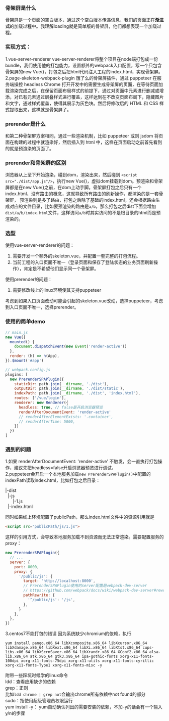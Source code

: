 ### 骨架屏是什么
骨架屏是一个页面的空白版本，通过这个空白版本传递信息，我们的页面正在**渐进式**的加载过程中。我理解loading就是简单版的骨架屏，他们都想表现一个加载过程。
### 实现方式：
1.vue-server-renderer
vue-server-renderer将整个项目在node端打包成一份bundle，我们使用他的打包能力，设置额外的webpack入口配置，写一个只包含骨架屏的new Vue()，打包之后把html代码注入工程的index.html，实现骨架屏。  
2.page-skeleton-webpack-plugin
饿了么的骨架屏插件，通过 puppeteer 在服务端操控 headless Chrome 打开开发中的需要生成骨架屏的页面，在等待页面加载渲染完成之后，在保留页面布局样式的前提下，通过对页面中元素进行删减或增添，对已有元素通过层叠样式进行覆盖，这样达到在不改变页面布局下，隐藏图片和文字，通过样式覆盖，使得其展示为灰色块。然后将修改后的 HTML 和 CSS 样式提取出来，这样就是骨架屏了。

### prerender是什么
和第二种骨架屏方案相同，通过一些渲染机制，比如 puppeteer 或则 jsdom 将页面在构建的过程中就渲染好，然后插入到 html 中，这样在页面启动之前首先看到的就是预渲染的页面了。

### prerender和骨架屏的区别
浏览器从上至下开始渲染，碰到dom，渲染出来，然后碰到 `<script src="./dist/app.js"/>`，执行new Vue()，虚拟dom挂载到dom。预渲染和骨架屏都是在new Vue()之前，在dom上动手脚。骨架屏打包之后只有一个index.html，没有路由的概念，这就导致所有路由的刷新操作，都渲染的是一套骨架屏，
预渲染则是多了路由，打包之后除了基础的index.html，还会根据路由生成对应的文件目录，比如要预渲染的路由是`a/b`，那么打包之后dist下面会增加`dist/a/b/index.html`文件，这样访问`a/b`时其实访问的不是根目录的html而是预渲染的。
### 选型
使用vue-server-renderer的问题：
1. 需要开发一个额外的skeleton.vue，并配置一套完整的打包流程。
2. 当前工程的入口页面不唯一（登录页面和保存了登陆状态的业务页面刷新操作），肯定是不希望他们显示同一个骨架屏。

使用prerender的问题：
1. 需要修改线上的linux环境使其支持puppeteer

考虑到如果入口页面改动可能会引起的skeleton.vue改动，选择puppeteer，考虑到入口页面不唯一，选择prerender。

### 使用的简单demo
```javascript
// main.js
new Vue({
  mounted() {
    document.dispatchEvent(new Event('render-active'))
  },
  render: (h) => h(App),
}).$mount('#app')
```
```javascript
// webpack.config.js
plugins: [
  new PrerenderSPAPlugin({
    staticDir: path.join(__dirname, './dist'),
    outputDir: path.join(__dirname, './dist/static'),
    indexPath: path.join(__dirname, './dist', 'index.html'),
    routes: ['/vue/login'],
    renderer: new Renderer({
      headless: true, // false是开启浏览器预览
      renderAfterDocumentEvent: 'render-active'
      // renderAfterElementExists: '.container',
      // renderAfterTime: 5000,
    })
  })
]
```
### 遇到的问题
1.如果 renderAfterDocumentEvent: 'render-active' 不触发，会一直执行打包操作，建议先把headless=false开启浏览器预览进行调试，  
2.puppeteer会开启一个本地服务加载`new PrerenderSPAPlugin()`中配置的indexPath读取index.html，比如打包之后目录：  

|-dist  
&nbsp;&nbsp;|-js  
&nbsp;&nbsp;&nbsp;&nbsp;&nbsp;&nbsp;|-1.js  
&nbsp;&nbsp;|-index.html  

同时如果线上环境配置了publicPath，那么index.html文件中的资源引用就是
```html
<script src="publicPath/js/1.js">
```
这样的引用方式，会导致本地服务加载不到资源而无法正常渲染。需要配置服务的proxy：  
```javascript
new PrerenderSPAPlugin({
  // ...
  server: {
    port: 8000,
    proxy: {
      '/public/js': {
        target: 'http://localhost:8000',
        // PrerenderSPAPlugin使用的server配置是webpack-dev-server
        // https://github.com/webpack/docs/wiki/webpack-dev-server#rewriting-urls-of-proxy-request
        pathRewrite: {
          '^/public/js': '/js',
        },
      }
    },
  },
})
```
3.centos7不能打包的错误
因为系统缺少chromium的依赖，执行
```
yum install pango.x86_64 libXcomposite.x86_64 libXcursor.x86_64 libXdamage.x86_64 libXext.x86_64 libXi.x86_64 libXtst.x86_64 cups-libs.x86_64 libXScrnSaver.x86_64 libXrandr.x86_64 GConf2.x86_64 alsa-lib.x86_64 atk.x86_64 gtk3.x86_64 ipa-gothic-fonts xorg-x11-fonts-100dpi xorg-x11-fonts-75dpi xorg-x11-utils xorg-x11-fonts-cyrillic xorg-x11-fonts-Type1 xorg-x11-fonts-misc -y
```
附带一些踩坑时候学的linux命令  
ldd：查看应用缺少的依赖  
grep：正则  
比如`ldd chrome | grep not`会输出chrome所有依赖中not found的部分  
sudo：指使用超级管理员权限运行  
yum install -y： yum自动确认列出的需要安装的依赖，不加-y的话会有一个输入y/n的步骤
